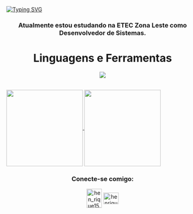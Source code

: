 [![Typing SVG](https://readme-typing-svg.herokuapp.com/?color=3232CD&size=35&center=true&vCenter=true&width=1000&lines=Olá👋,+Eu+Sou+Henrique🙂)](https://git.io/typing-svg)
<h3 align="center">Atualmente estou estudando na ETEC Zona Leste como Desenvolvedor de Sistemas.</h3>

<h1 align="center">Linguagens e Ferramentas</h1>

<p align="center">
  <a href="https://skillicons.dev">
    <img src="https://skillicons.dev/icons?i=html,css,js,java,py,php,mysql,bootstrap" />
  </a>
</p>
<br>
 <a href="https://github.com/anuraghazra/github-readme-stats">
  <img height=200 align="center" src="https://github-readme-stats.vercel.app/api?username=henrique151&show_icons=true&locale=en&theme=midnight-purple&rank_icon=github" />
</a>
<a href="https://github.com/anuraghazra/convoychat">
  <img height=200 align="center" src="https://github-readme-stats.vercel.app/api/top-langs?username=henrique151&layout=compact&show_icons=true&theme=midnight-purple&langs_count=8&card_width=320" />
</a>

<h3 align="center">Conecte-se comigo:</h3>
<p align="center">
<a href="https://instagram.com/hen_rique15.01" target="blank"><img align="center" src="https://raw.githubusercontent.com/rahuldkjain/github-profile-readme-generator/master/src/images/icons/Social/instagram.svg" alt="hen_rique15.01" height="50" width="40" /></a>
<a href="https://linkedin.com/in/henrique-porto-a4b194263" target="blank"><img align="center" src="https://raw.githubusercontent.com/rahuldkjain/github-profile-readme-generator/master/src/images/icons/Social/linked-in-alt.svg" alt="henrique-porto-a4b194263" height="30" width="40" /></a>

